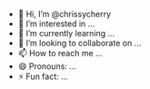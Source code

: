 - 👋 Hi, I’m @chrissycherry
- 👀 I’m interested in ...
- 🌱 I’m currently learning ...
- 💞️ I’m looking to collaborate on ...
- 📫 How to reach me ...
- 😄 Pronouns: ...
- ⚡ Fun fact: ...

<!---
chrissycherry/chrissycherry is a ✨ special ✨ repository because its `README.md` (this file) appears on your GitHub profile.
You can click the Preview link to take a look at your changes.
--->
